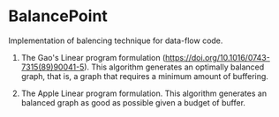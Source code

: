 # BalancePoint

Implementation of balencing technique for data-flow code. 

1. The Gao's Linear program formulation (https://doi.org/10.1016/0743-7315(89)90041-5). 
This algorithm generates an optimally balanced graph, that is, a graph that requires a minimum amount of buffering.

2. The Apple Linear program formulation. This algorithm generates an balanced graph as good as possible given a budget of buffer.


